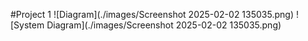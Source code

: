 #Project 1
![Diagram](./images/Screenshot 2025-02-02 135035.png)
![System Diagram](./images/Screenshot 2025-02-02 135035.png)

